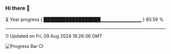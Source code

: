 ### Hi there 👋

⏳ Year progress { ██████████████████▁▁▁▁▁▁▁▁▁▁▁▁ } 60.59 %

---

⏰ Updated on Fri, 09 Aug 2024 18:26:36 GMT

![Progress Bar CI](https://github.com/ZhaoGui/ZhaoGui/workflows/Progress%20Bar%20CI/badge.svg)
